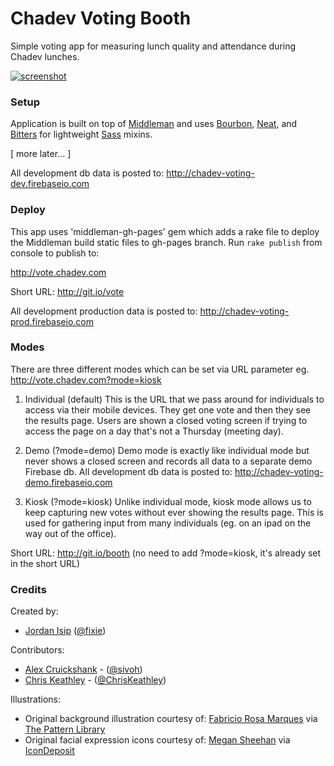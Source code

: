 Chadev Voting Booth
=======

Simple voting app for measuring lunch quality and attendance during Chadev lunches.

[![screenshot](http://media.giphy.com/media/yoJC2ECIVpm6yDkSWc/giphy.gif)](http://chadev.github.io/chadev-voting-booth/)


### Setup

Application is built on top of [Middleman](http://middlemanapp.com) and uses [Bourbon](http://bourbon.io/), [Neat](http://neat.bourbon.io/), and [Bitters](http://bitters.bourbon.io/) for lightweight [Sass](http://sass-lang.com) mixins.

[ more later... ]

All development db data is posted to: http://chadev-voting-dev.firebaseio.com

### Deploy

This app uses 'middleman-gh-pages' gem which adds a rake file to deploy the Middleman build static files to gh-pages branch. Run `rake publish` from console to publish to: 

http://vote.chadev.com

Short URL: http://git.io/vote

All development production data is posted to: http://chadev-voting-prod.firebaseio.com

### Modes

There are three different modes which can be set via URL parameter eg. http://vote.chadev.com?mode=kiosk

1. Individual (default)
This is the URL that we pass around for individuals to access via their mobile devices. They get one vote and then they see the results page. Users are shown a closed voting screen if trying to access the page on a day that's not a Thursday (meeting day).

2. Demo (?mode=demo)
Demo mode is exactly like individual mode but never shows a closed screen and records all data to a separate demo Firebase db. All development db data is posted to: http://chadev-voting-demo.firebaseio.com

3. Kiosk (?mode=kiosk)
Unlike individual mode, kiosk mode allows us to keep capturing new votes without ever showing the results page. This is used for gathering input from many individuals (eg. on an ipad on the way out of the office).

Short URL: http://git.io/booth (no need to add ?mode=kiosk, it's already set in the short URL)


### Credits

Created by: 

* [Jordan Isip](http://jordanisip.com) ([@fixie](http://twitter.com/fixie))

Contributors:

* [Alex Cruickshank](https://github.com/sivoh) - ([@sivoh](http://twitter.com/sivoh))
* [Chris Keathley](http://github.com/keathley) - ([@ChrisKeathley](https://twitter.com/ChrisKeathley))

Illustrations:

* Original background illustration courtesy of: [Fabricio Rosa Marques](http://fabric8.de/) via [The Pattern Library](http://thepatternlibrary.com/#science)
* Original facial expression icons courtesy of: [Megan Sheehan](http://megansheehan.info/) via [IconDeposit](http://www.icondeposit.com/theicondeposit:124)
